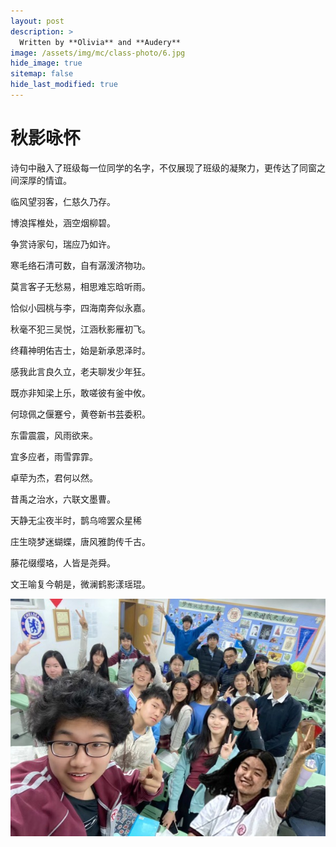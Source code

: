 ```yaml
---
layout: post
description: >
  Written by **Olivia** and **Audery**
image: /assets/img/mc/class-photo/6.jpg
hide_image: true
sitemap: false
hide_last_modified: true
---
```


# 秋影咏怀

诗句中融入了班级每一位同学的名字，不仅展现了班级的凝聚力，更传达了同窗之间深厚的情谊。

临风望羽客，仁慈久乃存。

博浪挥椎处，涵空烟柳碧。

争赏诗家句，瑞应乃如许。

寒毛络石清可数，自有潺湲济物功。

莫言客子无愁易，相思难忘晗听雨。

恰似小园桃与李，四海南奔似永嘉。

秋毫不犯三吴悦，江涵秋影雁初飞。

终藉神明佑吉士，始是新承恩泽时。

感我此言良久立，老夫聊发少年狂。

既亦非知梁上乐，敢嗟彼有釜中攸。

何琼佩之偃蹇兮，黄卷新书芸委积。

东雷震震，风雨欲来。

宜多应者，雨雪霏霏。

卓荦为杰，君何以然。

昔禹之治水，六联文墨曹。

天静无尘夜半时，鹊乌啼罢众星稀

庄生晓梦迷蝴蝶，唐风雅韵传千古。

藤花缀缨珞，人皆是尧舜。

文王喻复今朝是，微澜鹤影漾瑶琨。

![](../../assets/img/mc/class-photo/6.jpg)